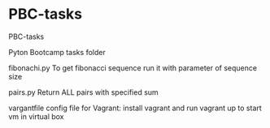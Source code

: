 # PBC-tasks
PBC-tasks

Pyton Bootcamp tasks folder

fibonachi.py  To get fibonacci sequence run it with parameter of sequence size 

pairs.py Return ALL pairs with specified sum 

vargantfile config file for Vagrant: install vagrant and run vagrant up to start vm in virtual box


